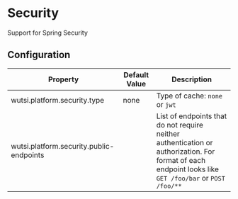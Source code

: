 # Security
Support for Spring Security

## Configuration
| Property | Default Value | Description |
|----------|---------------|-------------|
| wutsi.platform.security.type | none | Type of cache: `none` or `jwt` |
| wutsi.platform.security.public-endpoints | | List of endpoints that do not require neither authentication or authorization. For format of each endpoint looks like `GET /foo/bar` or `POST /foo/**` |
